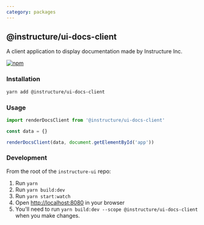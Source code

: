 ```yaml
---
category: packages
---
```


## @instructure/ui-docs-client

A client application to display documentation made by Instructure Inc.

[npm]: https://img.shields.io/npm/v/@instructure/ui-docs-client.svg
[npm-url]: https://npmjs.com/package/@instructure/ui-docs-client

[![npm][npm]][npm-url]

### Installation

```sh
yarn add @instructure/ui-docs-client
```

### Usage

```js
import renderDocsClient from '@instructure/ui-docs-client'

const data = {}

renderDocsClient(data, document.getElementById('app'))
```

### Development

From the root of the `instructure-ui` repo:

1. Run `yarn`
1. Run `yarn build:dev`
1. Run `yarn start:watch`
1. Open [http://localhost:8080](http://localhost:8080) in your browser
1. You'll need to run `yarn build:dev --scope @instructure/ui-docs-client` when you make changes.

